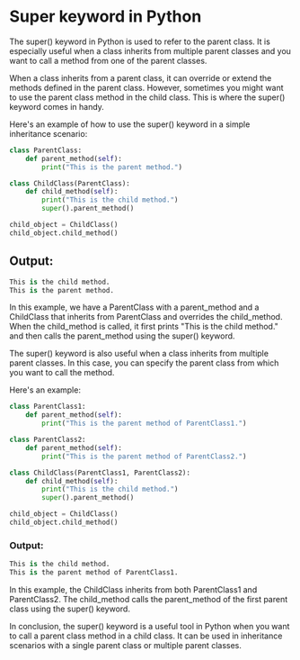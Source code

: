 # Super keyword in Python 
The super() keyword in Python is used to refer to the parent class. It is especially useful when a class inherits from multiple parent classes and you want to call a method from one of the parent classes.

When a class inherits from a parent class, it can override or extend the methods defined in the parent class. However, sometimes you might want to use the parent class method in the child class. This is where the super() keyword comes in handy.


Here's an example of how to use the super() keyword in a simple inheritance scenario:

```python
class ParentClass:
    def parent_method(self):
        print("This is the parent method.")

class ChildClass(ParentClass):
    def child_method(self):
        print("This is the child method.")
        super().parent_method()

child_object = ChildClass()
child_object.child_method()
```
## Output:

```python 
This is the child method.
This is the parent method.
```
In this example, we have a ParentClass with a parent_method and a ChildClass that inherits from ParentClass and overrides the child_method. When the child_method is called, it first prints "This is the child method." and then calls the parent_method using the super() keyword.

The super() keyword is also useful when a class inherits from multiple parent classes. In this case, you can specify the parent class from which you want to call the method.

Here's an example:

```python
class ParentClass1:
    def parent_method(self):
        print("This is the parent method of ParentClass1.")

class ParentClass2:
    def parent_method(self):
        print("This is the parent method of ParentClass2.")

class ChildClass(ParentClass1, ParentClass2):
    def child_method(self):
        print("This is the child method.")
        super().parent_method()

child_object = ChildClass()
child_object.child_method()
```

### Output:
```python 
This is the child method.
This is the parent method of ParentClass1.
```

In this example, the ChildClass inherits from both ParentClass1 and ParentClass2. The child_method calls the parent_method of the first parent class using the super() keyword.

In conclusion, the super() keyword is a useful tool in Python when you want to call a parent class method in a child class. It can be used in inheritance scenarios with a single parent class or multiple parent classes.